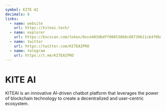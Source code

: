 ```yaml
---
symbol: KITE AI
decimals: 6
links:
  - name: website
    url: https://kiteai.tech/
  - name: explorer
    url: https://bscscan.com/token/0xce403dbdff00853860c68739611c64f0bd1c9aff
  - name: twitter
    url: https://twitter.com/KITEAIPRO
  - name: telegram
    url: https://t.me/KITEAIPRO
---
```


# KITE AI

KITEAI is an innovative AI-driven chatbot platform that leverages the power of blockchain technology to create a decentralized and user-centric ecosystem.
